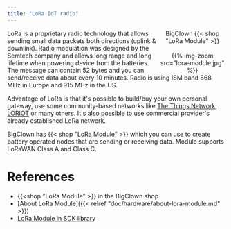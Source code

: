 ```yaml
---
title: "LoRa IoT radio"
---
```


<div style="float:right;width:30%;text-align:center;">
BigClown {{< shop "LoRa Module" >}}
<br /><br />
{{% img-zoom src="lora-module.jpg" %}}
</div>

LoRa is a proprietary radio technology that allows sending small data packets both directions (uplink & downlink). Radio modulation was designed by the Semtech company and allows long range and long lifetime when powering device from the batteries. The message can contain 52 bytes and you can send/receive data about every 10 minutes. Radio is using ISM band 868 MHz in Europe and 915 MHz in the US.

Advantage of LoRa is that it's possible to build/buy your own personal gateway, use some community-based networks like [The Things Network](https://www.thethingsnetwork.org/), [LORIOT](https://www.loriot.io/) or many others. It's also possible to use commercial provider's already established LoRa network.

BigClown has {{< shop "LoRa Module" >}} which you can use to create battery operated nodes that are sending or receiving data. Module supports LoRaWAN Class A and Class C.

# References

* {{<shop "LoRa Module" >}} in the BigClown shop
* [About LoRa Module]({{< relref "doc/hardware/about-lora-module.md" >}})
* [LoRa Module in SDK library](https://sdk.bigclown.com/group__bc__cmwx1zzabz.html)
